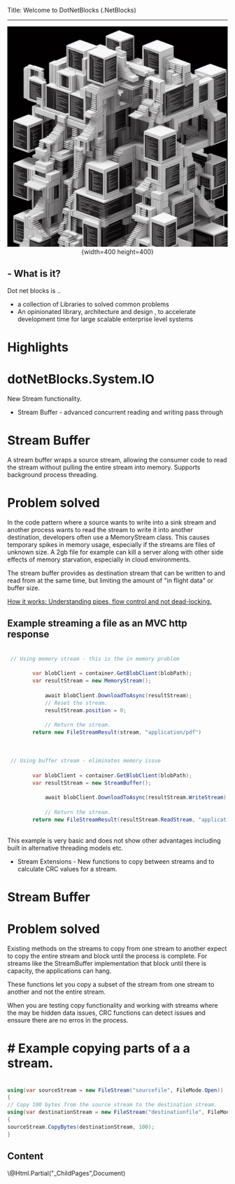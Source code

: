 Title: Welcome to DotNetBlocks (.NetBlocks)

---

<span style="display:block;text-align:center">![dotnetblocks](./Images/DotNetBuildingBlocks.jpg){width=400 height=400}</span>

## -  What is it?
Dot net blocks is .. 
- a collection of Libraries to solved common problems
- An opinionated library, architecture and design ,  to accelerate development time for large scalable enterprise level systems


# Highlights

# dotNetBlocks.System.IO

New Stream functionality.


* Stream Buffer - advanced concurrent reading and writing pass through


# Stream Buffer
A stream buffer wraps a source stream, allowing the consumer code to read the stream without pulling the entire stream into memory. Supports background process threading.
# Problem solved
In the code pattern where a source wants to write into a sink stream and another process wants to read the stream to write it into another destination, developers often use a MemoryStream class.
This causes temporary spikes in memory usage, especially if the streams are files of unknown size. A 2gb file for example can kill a server along with other side effects of memory starvation, especially in cloud environments.

The stream buffer provides as destination stream that can be written to and read from at the same time, but limiting the amount of "in flight data" or buffer size.

[How it works: Understanding pipes, flow control and not dead-locking.](https://learn.microsoft.com/en-us/dotnet/standard/io/pipelines#backpressure-and-flow-control)

## Example streaming a file as an MVC http response

```c#

 // Using memory stream - this is the in memory problem

        var blobClient = container.GetBlobClient(blobPath);
        var resultStream = new MemoryStream();

            await blobClient.DownloadToAsync(resultStream);
            // Reset the stream.
            resultStream.position = 0;

            // Return the stream.
        return new FileStreamResult(stream, "application/pdf")
 
 ```

```c#

 // Using buffer stream - eliminates memory issue

        var blobClient = container.GetBlobClient(blobPath);
        var resultStream = new StreamBuffer();

            await blobClient.DownloadToAsync(resultStream.WriteStream);

            // Return the stream.
        return new FileStreamResult(resultStream.ReadStream, "application/pdf")
 
 ```


 This example is very basic and does not show other advantages including built in alternative threading models etc.


 * Stream Extensions - New functions to copy between streams and to calculate CRC values for a stream.




# Stream Buffer

# Problem solved

Existing methods on the streams to copy from one stream to another expect to copy the entire stream and block until the process is complete. For streams like the StreamBuffer implementation that block until there is capacity, the applications can hang.

These functions let you copy a subset of the stream from one stream to another and not the entire stream.

When you are testing copy functionality and working with streams where the may be hidden data issues, CRC functions can detect issues and enssure there are no erros in the process.


# # Example copying parts of a a stream.
 ```cs
 
 using(var sourceStream = new FileStream("sourcefile", FileMode.Open))
 {
 // Copy 100 bytes from the source stream to the destination stream.
 using(var destinationStream = new FileStream("destinationfile", FileMode.Create))
 {
 sourceStream.CopyBytes(destinationStream, 100);
 }
 
 ```
 


## Content
<div>\@Html.Partial("_ChildPages",Document)</div>
